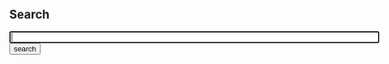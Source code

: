 ## Search
<script>
//var search_api = "http://localhost:8400/api/yacysearch.json";
var search_api = "/api/yacysearch.json";
</script>

<script>
// t.min.js from https://github.com/jasonmoo/t.js (C) MIT License by Jason Mooberry 
(function(){function c(a){this.t=a}function l(a,b){for(var e=b.split(".");e.length;){if(!(e[0]in a))return!1;a=a[e.shift()]}return a}function d(a,b){return a.replace(h,function(e,a,i,f,c,h,k,m){var f=l(b,f),j="",g;if(!f)return"!"==i?d(c,b):k?d(m,b):"";if(!i)return d(h,b);if("@"==i){e=b._key;a=b._val;for(g in f)f.hasOwnProperty(g)&&(b._key=g,b._val=f[g],j+=d(c,b));b._key=e;b._val=a;return j}}).replace(k,function(a,c,d){return(a=l(b,d))||0===a?"%"==c?(new Option(a)).innerHTML.replace(/"/g,"&quot;"):
a:""})}var h=/\{\{(([@!]?)(.+?))\}\}(([\s\S]+?)(\{\{:\1\}\}([\s\S]+?))?)\{\{\/\1\}\}/g,k=/\{\{([=%])(.+?)\}\}/g;c.prototype.render=function(a){return d(this.t,a)};window.t=c})();
</script>

<!-- template for result list used by t.js -->
<script type="t/template" id="resulttemplate">
{{=results}}
{{@items}}
<div class="panel panel-default">
  <div class="panel-heading">
    <h3 class="panel-title"><a href="{{=_val.link}}" target="_blank">{{=_val.title}}</a></h3>
  </div>
  <div class="panel-body">
    {{=_val.description}}
  </div>
  <div class="panel-footer">
    <a href="{{=_val.link}}" target="_blank">{{=_val.link}}</a><br>{{=_val.size}} {{=_val.sizename}}
  </div>
</div>
{{/@items}}
</script>

<!-- template for pagination bar used by t.js -->
<script type="t/template" id="paginationtemplate">
<div class="btn-group" role="group" aria-label="pagination">
{{@items}}
  <button type="button" class="btn btn-{{_val.same}}success{{:_val.same}}default{{/_val.same}} btn-xs" onClick="document.getElementById('startRecord').value={{=_val.startRecord}}; getapi();">{{=_val.page}}</button>
{{/@items}}
</div>
</script>

<!-- search request form -->
<div class="input-group">
<input type="text" name="query" id="query" class="form-control" size="80" maxlength="100" autofocus="autofocus" onFocus="this.select()" onClick="document.getElementById('startRecord').value=0;document.getElementById('query').value='';"/>
<input type="hidden" name="startRecord" id="startRecord" value="0"/>
<span class="input-group-btn">
<button id="search" onclick="return getapi()" class="btn btn-default">search</button>
</span>
</div>

<script>
  // XHR request to evaluate search request
  function getapi() {
    const query = document.querySelector('#query').value;
    const startRecord = parseInt(document.querySelector('#startRecord').value); // starts at 0
    const xhr = new XMLHttpRequest();
    xhr.open('GET', search_api + '?startRecord=' + startRecord + '&query=' + query);
    xhr.setRequestHeader('Content-type', 'application/json');
    xhr.responseType = 'json';
    xhr.send();
    xhr.onload = function() {
      var channel = xhr.response.channels[0];
      var pages = Math.floor(channel.totalResults / channel.itemsPerPage) + 1;
      channel["results"] = channel.totalResults == 0 ? "" : "<p>" + channel.totalResults + " hits, page " + (Math.floor(startRecord / channel.itemsPerPage) + 1) + " of " + pages + "</p>";
      // result list 
      document.getElementById("result").innerHTML = new t(document.getElementById('resulttemplate').innerHTML).render(channel);
      // page navigation
      document.getElementById("pagination").innerHTML = new t(document.getElementById('paginationtemplate').innerHTML).render({"items": channel.pagenav});
    }
  }
  // event listener on query field to trigger search button when enter is hit
  var input = document.getElementById("query");
  input.addEventListener("keyup", function(event) {if (event.keyCode === 13) {return getapi();}});
</script>

<div id="result"></div>
<div id="pagination"></div>
